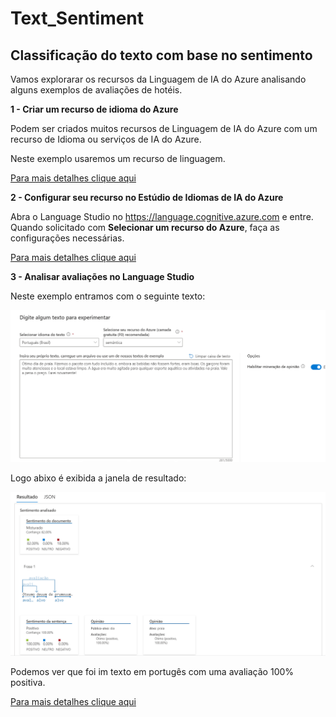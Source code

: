 # Text_Sentiment
## Classificação do texto com base no sentimento

Vamos explorarar os recursos da Linguagem de IA do Azure analisando alguns exemplos de avaliações de hotéis.



__1 - Criar um recurso de idioma do Azure__

Podem ser criados muitos recursos de Linguagem de IA do Azure com um recurso de Idioma ou serviços de IA do Azure.

Neste exemplo usaremos um recurso de linguagem.

[Para mais detalhes clique aqui](https://microsoftlearning.github.io/mslearn-ai-fundamentals/Instructions/Labs/06-text-analysis.html#create-a-language-resource)

__2 - Configurar seu recurso no Estúdio de Idiomas de IA do Azure__

Abra o Language Studio no https://language.cognitive.azure.com e entre. Quando solicitado com **Selecionar um recurso do Azure**, faça as configurações necessárias.

[Para mais detalhes clique aqui](https://microsoftlearning.github.io/mslearn-ai-fundamentals/Instructions/Labs/06-text-analysis.html#configure-your-resource-in-azure-ai-language-studio)


__3 - Analisar avaliações no Language Studio__

Neste exemplo entramos com o seguinte texto:

![imagem original](/inputs/texto-original.png)

Logo abixo é exibida a janela de resultado:

![imagem original](/inputs/resultado.png)

Podemos ver que foi im texto em portugês com uma avaliação 100% positiva.

[Para mais detalhes clique aqui](https://microsoftlearning.github.io/mslearn-ai-fundamentals/Instructions/Labs/06-text-analysis.html#analyze-reviews-in-language-studio)
